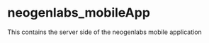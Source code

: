 neogenlabs_mobileApp
====================

This contains the server side of the neogenlabs mobile application 

